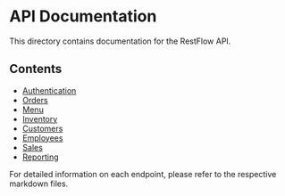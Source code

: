 # API Documentation

This directory contains documentation for the RestFlow API.

## Contents

- [Authentication](authentication.md)
- [Orders](orders.md)
- [Menu](menu.md)
- [Inventory](inventory.md)
- [Customers](customers.md)
- [Employees](employees.md)
- [Sales](sales.md)
- [Reporting](reporting.md)

For detailed information on each endpoint, please refer to the respective markdown files.
